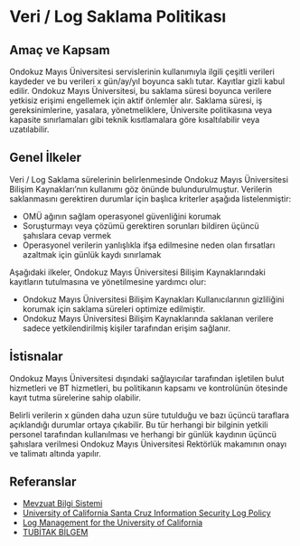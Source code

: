 Veri / Log Saklama Politikası
=============================

Amaç ve Kapsam
--------------

Ondokuz Mayıs Üniversitesi servislerinin kullanımıyla ilgili çeşitli verileri
kaydeder ve bu verileri x gün/ay/yıl boyunca saklı tutar. Kayıtlar gizli kabul
edilir. Ondokuz Mayıs Üniversitesi, bu saklama süresi boyunca verilere yetkisiz
erişimi engellemek için aktif önlemler alır. Saklama süresi, iş
gereksinimlerine, yasalara, yönetmeliklere, Üniversite politikasına veya
kapasite sınırlamaları gibi teknik kısıtlamalara göre kısaltılabilir veya
uzatılabilir.

Genel İlkeler
-------------

Veri / Log Saklama sürelerinin belirlenmesinde Ondokuz Mayıs Üniversitesi
Bilişim Kaynakları’nın kullanımı göz önünde bulundurulmuştur. Verilerin
saklanmasını gerektiren durumlar için başlıca kriterler aşağıda listelenmiştir:

- OMÜ ağının sağlam operasyonel güvenliğini korumak
- Soruşturmayı veya çözümü gerektiren sorunları bildiren üçüncü şahıslara cevap
  vermek
- Operasyonel verilerin yanlışlıkla ifşa edilmesine neden olan fırsatları
  azaltmak için günlük kaydı sınırlamak

Aşağıdaki ilkeler, Ondokuz Mayıs Üniversitesi Bilişim Kaynaklarındaki kayıtların
tutulmasına ve yönetilmesine yardımcı olur:

- Ondokuz Mayıs Üniversitesi Bilişim Kaynakları Kullanıcılarının gizliliğini
  korumak için saklama süreleri optimize edilmiştir.
- Ondokuz Mayıs Üniversitesi Bilişim Kaynaklarında saklanan verilere sadece
  yetkilendirilmiş kişiler tarafından erişim sağlanır.

İstisnalar
----------

Ondokuz Mayıs Üniversitesi dışındaki sağlayıcılar tarafından işletilen bulut
hizmetleri ve BT hizmetleri, bu politikanın kapsamı ve kontrolünün ötesinde
kayıt tutma sürelerine sahip olabilir.

Belirli verilerin x günden daha uzun süre tutulduğu ve bazı üçüncü taraflara
açıklandığı durumlar ortaya çıkabilir. Bu tür herhangi bir bilginin yetkili
personel tarafından kullanılması ve herhangi bir günlük kaydının üçüncü
şahıslara verilmesi Ondokuz Mayıs Üniversitesi Rektörlük makamının onayı ve
talimatı altında yapılır.

Referanslar
-----------

- [Mevzuat Bilgi Sistemi](http://www.mevzuat.gov.tr/Metin.Aspx?MevzuatKod=7.5.16405&MevzuatIliski=0)
- [University of California Santa Cruz Information Security Log Policy](https://policy.ucsc.edu/policies/its/it0005.html)
- [Log Management for the University of California](http://www.ucop.edu/information-technology-services/initiatives/resources-and-tools/LogManagementGuidelines-2006-05-01.pdf)
- [TUBİTAK BİLGEM](http://bilgem.tubitak.gov.tr/tr/kurumsal/kisisel-verilerin-korunmasi-hakkinda-bilgilendirme)